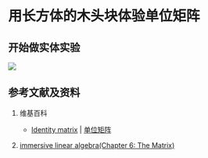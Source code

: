# 用长方体的木头块体验单位矩阵

## 开始做实体实验

![](/images/线性代数/矩阵/用长方体的木头块体验单位矩阵/1a1.jpg)

## 参考文献及资料

1. 维基百科
	- [Identity matrix](https://en.wikipedia.org/wiki/Identity_matrix) | [单位矩阵](https://zh.wikipedia.org/wiki/單位矩陣) 
    
2. [immersive linear algebra(Chapter 6: The Matrix)](http://immersivemath.com/ila/ch06_matrices/ch06.html)